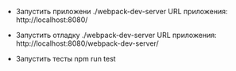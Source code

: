 * Запустить приложени
    ./webpack-dev-server
    URL приложения: http://localhost:8080/

* Запустить отладку
    ./webpack-dev-server
    URL приложения: http://localhost:8080/webpack-dev-server/

* Запустить тесты
    npm run test